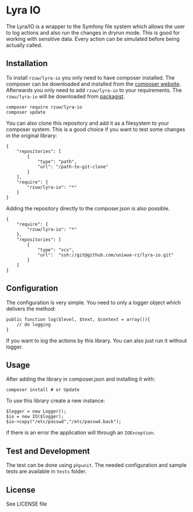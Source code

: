 # Lyra IO
The Lyra/IO is a wrapper to the Symfony file system which allows the user to log actions and also run the changes in dryrun mode. This is good
for working with sensitive data. Every action can be simulated before being actually called.

## Installation
To install `rzuw/lyra-io` you only need to have composer installed. The composer can be downloaded and installed from the [composer website](https://getcomposer.org/download/). Afterwards you only need to add `rzuw/lyra-io` to your requirements. The `rzwu/lyra-io` will be downloaded from [packagist](https://packagist.org/).

```lang=bash
composer require rzuw/lyra-io
composer update
```

You can also clone this repository and add it as a filesystem to your composer system. This is a good choice if you want to test some changes in the original library:

```lang=json
{
    "repositories": [
        {
            "type": "path",
            "url": "/path-to-git-clone"
        }
    ],
    "require": {
        "rzuw/lyra-io": "*"
    }
}

```

Adding the repository directly to the composer.json is also possible.

```lang=json
{
    "require": {
        "rzuw/lyra-io": "*"
    },
    "repositories": [
        {
            "type": "vcs",
            "url":  "ssh://git@github.com/uniwue-rz/lyra-io.git"
        }
    ]
}

```

## Configuration
The configuration is very simple. You need to only a logger object which delivers the method:

```lang=php
public function log($level, $text, $context = array()){
    // do logging
}
```

If you want to log the actions by this library. You can also just run it without logger.

## Usage
After adding the library in composer.json and installing it with:

```lang=bash
composer install # or Update
```
To use this library create a new instance:

```lang=php
$logger = new Logger();
$io = new IO($logger);
$io->copy("/etc/passwd","/etc/passwd.back");
```

if there is an error the application will through an `IOException`.

## Test and Development
The test can be done using `phpunit`. The needed configuration and sample tests are available in `tests` folder.

## License
See LICENSE file